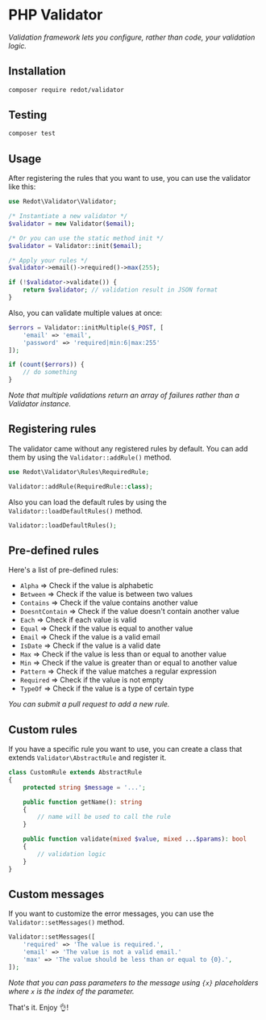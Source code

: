 # PHP Validator

*Validation framework lets you configure, rather than code, your validation logic.*

## Installation

```sh
composer require redot/validator
```

## Testing

```sh
composer test
```

## Usage

After registering the rules that you want to use, you can use the validator like this:

```php
use Redot\Validator\Validator;

/* Instantiate a new validator */
$validator = new Validator($email);

/* Or you can use the static method init */
$validator = Validator::init($email);

/* Apply your rules */
$validator->email()->required()->max(255);

if (!$validator->validate()) {
    return $validator; // validation result in JSON format
}
```

Also, you can validate multiple values at once:

```php
$errors = Validator::initMultiple($_POST, [
    'email' => 'email',
    'password' => 'required|min:6|max:255'
]);

if (count($errors)) {
    // do something
}
```

*Note that multiple validations return an array of failures rather than a Validator instance.*

## Registering rules

The validator came without any registered rules by default. You can add them by using the `Validator::addRule()` method.

```php
use Redot\Validator\Rules\RequiredRule;

Validator::addRule(RequiredRule::class);
```

Also you can load the default rules by using the `Validator::loadDefaultRules()` method.

```php
Validator::loadDefaultRules();
```

## Pre-defined rules

Here's a list of pre-defined rules:
- `Alpha` => Check if the value is alphabetic
- `Between` => Check if the value is between two values
- `Contains` => Check if the value contains another value
- `DoesntContain` => Check if the value doesn't contain another value
- `Each` => Check if each value is valid
- `Equal` => Check if the value is equal to another value
- `Email` => Check if the value is a valid email
- `IsDate` => Check if the value is a valid date
- `Max` => Check if the value is less than or equal to another value
- `Min` => Check if the value is greater than or equal to another value
- `Pattern` => Check if the value matches a regular expression
- `Required` => Check if the value is not empty
- `TypeOf` => Check if the value is a type of certain type

*You can submit a pull request to add a new rule.*

## Custom rules

If you have a specific rule you want to use, you can create a class that extends `Validator\AbstractRule` and register it.

```php
class CustomRule extends AbstractRule
{
    protected string $message = '...';

    public function getName(): string
    {
        // name will be used to call the rule
    }

    public function validate(mixed $value, mixed ...$params): bool
    {
        // validation logic
    }
}
```

## Custom messages

If you want to customize the error messages, you can use the `Validator::setMessages()` method.

```php
Validator::setMessages([
    'required' => 'The value is required.',
    'email' => 'The value is not a valid email.'
    'max' => 'The value should be less than or equal to {0}.',
]);
```

*Note that you can pass parameters to the message using `{x}` placeholders where `x` is the index of the parameter.*

That's it. Enjoy 👌!